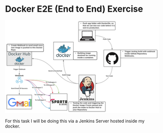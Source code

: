 # Docker E2E (End to End) Exercise

![Diagram_of_Exercise](Images/End2End_Diagram_with_Container.svg)

For this task I will be doing this via a Jenkins Server hosted inside my docker.